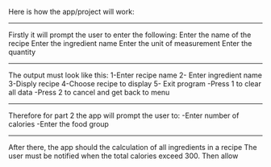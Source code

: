 Here is how the app/project will work:
*****************************************
Firstly it will prompt the user to enter the following:
Enter the name of the recipe
Enter the ingredient name
Enter the unit of measurement
Enter the quantity
*****************************************
The output must look like this:
1-Enter recipe name
2- Enter ingredient name
3-Disply recipe
4-Choose recipe to display 
5- Exit program
-Press 1 to clear all data
-Press 2 to cancel and get back to menu
****************************************
Therefore for part 2 the app will prompt the user to:
-Enter number of calories
-Enter the food group
****************************************

After there, the app should the calculation of all ingredients in a recipe
The user must be notified when the total calories exceed 300.
Then allow
